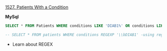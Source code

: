 [1527. Patients With a Condition](https://leetcode.com/problems/patients-with-a-condition/description/)

**MySql**
```sql
SELECT * FROM Patients WHERE conditions LIKE 'DIAB1%' OR conditions LIKE '% DIAB1%'

-- SELECT * FROM patients WHERE conditions REGEXP '\\bDIAB1' -using regex, learn more about it
```
- Learn about REGEX